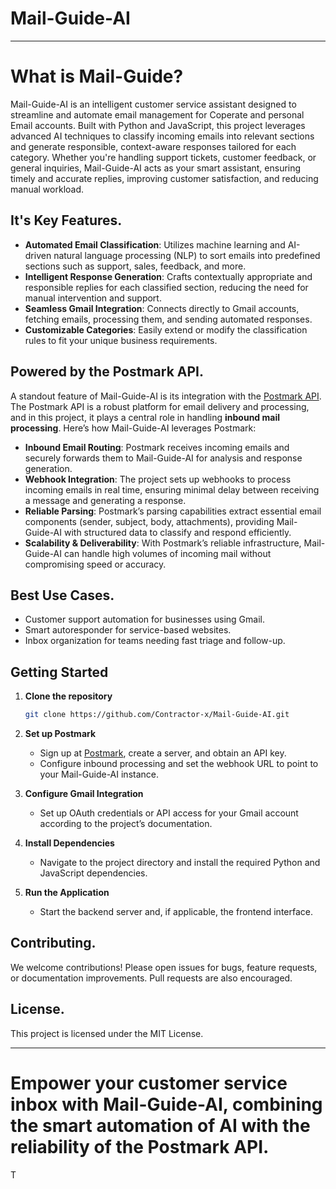 # Mail-Guide-AI

---
# What is Mail-Guide?
Mail-Guide-AI is an intelligent customer service assistant designed to streamline and automate email management for Coperate and personal Email accounts. Built with Python and JavaScript, this project leverages advanced AI techniques to classify incoming emails into relevant sections and generate responsible, context-aware responses tailored for each category. Whether you're handling support tickets, customer feedback, or general inquiries, Mail-Guide-AI acts as your smart assistant, ensuring timely and accurate replies, improving customer satisfaction, and reducing manual workload.

## It's Key Features.

- **Automated Email Classification**: Utilizes machine learning and AI-driven natural language processing (NLP) to sort emails into predefined sections such as support, sales, feedback, and more.
- **Intelligent Response Generation**: Crafts contextually appropriate and responsible replies for each classified section, reducing the need for manual intervention and support.
- **Seamless Gmail Integration**: Connects directly to Gmail accounts, fetching emails, processing them, and sending automated responses.
- **Customizable Categories**: Easily extend or modify the classification rules to fit your unique business requirements.

## Powered by the Postmark API.

A standout feature of Mail-Guide-AI is its integration with the [Postmark API](https://postmarkapp.com/). The Postmark API is a robust platform for email delivery and processing, and in this project, it plays a central role in handling **inbound mail processing**. Here’s how Mail-Guide-AI leverages Postmark:

- **Inbound Email Routing**: Postmark receives incoming emails and securely forwards them to Mail-Guide-AI for analysis and response generation.
- **Webhook Integration**: The project sets up webhooks to process incoming emails in real time, ensuring minimal delay between receiving a message and generating a response.
- **Reliable Parsing**: Postmark’s parsing capabilities extract essential email components (sender, subject, body, attachments), providing Mail-Guide-AI with structured data to classify and respond efficiently.
- **Scalability & Deliverability**: With Postmark’s reliable infrastructure, Mail-Guide-AI can handle high volumes of incoming mail without compromising speed or accuracy.

## Best Use Cases.

- Customer support automation for businesses using Gmail.
- Smart autoresponder for service-based websites.
- Inbox organization for teams needing fast triage and follow-up.

## Getting Started

1. **Clone the repository**  
   ```bash
   git clone https://github.com/Contractor-x/Mail-Guide-AI.git
   ```

2. **Set up Postmark**  
   - Sign up at [Postmark](https://postmarkapp.com/), create a server, and obtain an API key.
   - Configure inbound processing and set the webhook URL to point to your Mail-Guide-AI instance.

3. **Configure Gmail Integration**  
   - Set up OAuth credentials or API access for your Gmail account according to the project’s documentation.

4. **Install Dependencies**  
   - Navigate to the project directory and install the required Python and JavaScript dependencies.

5. **Run the Application**  
   - Start the backend server and, if applicable, the frontend interface.

## Contributing.

We welcome contributions! Please open issues for bugs, feature requests, or documentation improvements. Pull requests are also encouraged.

## License.

This project is licensed under the MIT License.

---
# Empower your customer service inbox with Mail-Guide-AI, combining the smart automation of AI with the reliability of the Postmark API.

T
